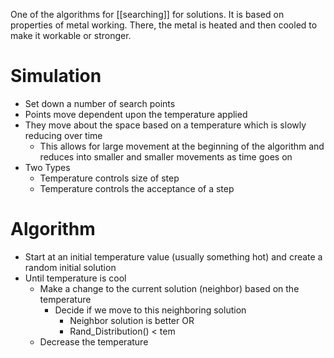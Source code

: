One of the algorithms for [[searching]] for solutions. It is based on properties of metal working. There, the metal is heated and then cooled to make it workable or stronger.
# Simulation
- Set down a number of search points
- Points move dependent upon the temperature applied
- They move about the space based on a temperature which is slowly reducing over time
	- This allows for large movement at the beginning of the algorithm and reduces into smaller and smaller movements as time goes on
- Two Types
	- Temperature controls size of step
	- Temperature controls the acceptance of a step
# Algorithm
- Start at an initial temperature value (usually something hot) and create a random initial solution
- Until temperature is cool
	- Make a change to the current solution (neighbor) based on the temperature
		- Decide if we move to this neighboring solution
			- Neighbor solution is better OR
			- Rand_Distribution() < tem
	- Decrease the temperature